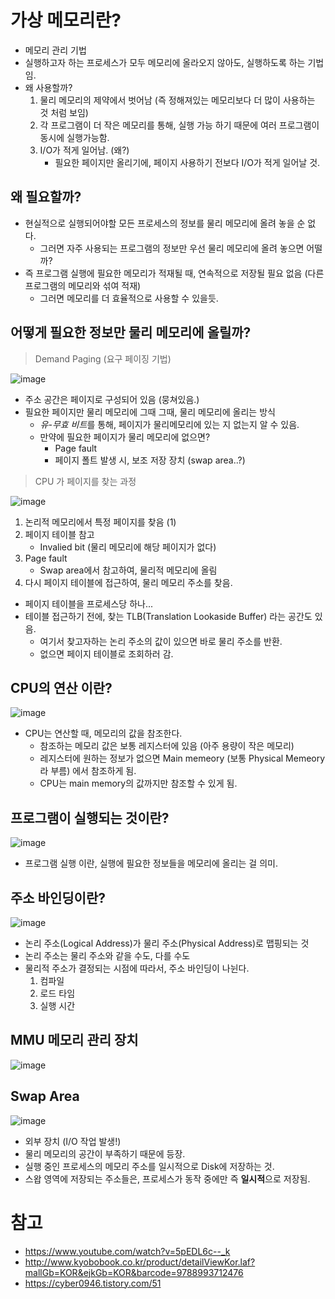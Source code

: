# 가상 메모리란?
- 메모리 관리 기법
- 실행하고자 하는 프로세스가 모두 메모리에 올라오지 않아도, 실행하도록 하는 기법임.
- 왜 사용할까?
    1. 물리 메모리의 제약에서 벗어남 (즉 정해져있는 메모리보다 더 많이 사용하는 것 처럼 보임)
    2. 각 프로그램이 더 작은 메모리를 통해, 실행 가능 하기 때문에 여러 프로그램이 동시에 실행가능함.
    3. I/O가 적게 일어남. (왜?)
        - 필요한 페이지만 올리기에, 페이지 사용하기 전보다 I/O가 적게 일어날 것.

## 왜 필요할까?
- 현실적으로 실행되어야할 모든 프로세스의 정보를 물리 메모리에 올려 놓을 순 없다.
    - 그러면 자주 사용되는 프로그램의 정보만 우선 물리 메모리에 올려 놓으면 어떨까?
- 즉 프로그램 실행에 필요한 메모리가 적재될 때, 연속적으로 저장될 필요 없음 (다른 프로그램의 메모리와 섞여 적재)
    - 그러면 메모리를 더 효율적으로 사용할 수 있을듯.

## 어떻게 필요한 정보만 물리 메모리에 올릴까?
> Demand Paging (요구 페이징 기법)

![image](https://user-images.githubusercontent.com/22140570/143865107-61ddee97-88af-45c8-9e7d-07c6d4e5621d.png)
- 주소 공간은 페이지로 구성되어 있음 (뭉쳐있음.)
- 필요한 페이지만 물리 메모리에 그때 그때, 물리 메모리에 올리는 방식
    - *유-무효 비트*를 통해, 페이지가 물리메모리에 있는 지 없는지 알 수 있음.
    - 만약에 필요한 페이지가 물리 메모리에 없으면? 
        - Page fault
        - 페이지 폴트 발생 시, 보조 저장 장치 (swap area..?)

> CPU 가 페이지를 찾는 과정

![image](https://user-images.githubusercontent.com/22140570/143865553-572ec7f4-c995-44f4-9c11-cbf6cce70525.png)

1. 논리적 메모리에서 특정 페이지를 찾음 (1)
2. 페이지 테이블 참고
     - Invalied bit (물리 메모리에 해당 페이지가 없다)
3. Page fault
    - Swap area에서 참고하여, 물리적 메모리에 올림
4. 다시 페이지 테이블에 접근하여, 물리 메모리 주소를 찾음.

- 페이지 테이블을 프로세스당 하나...
- 테이블 접근하기 전에, 찾는 TLB(Translation Lookaside Buffer) 라는 공간도 있음.
    - 여기서 찾고자하는 논리 주소의 값이 있으면 바로 물리 주소를 반환.
    - 없으면 페이지 테이블로 조회하러 감.

## CPU의 연산 이란?
![image](https://user-images.githubusercontent.com/22140570/143863331-7a8fc482-7353-4a67-80ae-fca2c413d434.png)
- CPU는 연산할 때, 메모리의 값을 참조한다.
    - 참조하는 메모리 값은 보통 레지스터에 있음 (아주 용량이 작은 메모리)
    - 레지스터에 원하는 정보가 없으면 Main memeory (보통 Physical Memeory라 부름) 에서 참조하게 됨.
    - CPU는 main memory의 값까지만 참조할 수 있게 됨.


## 프로그램이 실행되는 것이란?
![image](https://user-images.githubusercontent.com/22140570/143863461-c861d110-e1dd-4c71-bd70-b323744f634a.png)
- 프로그램 실행 이란, 실행에 필요한 정보들을 메모리에 올리는 걸 의미.

## 주소 바인딩이란?
![image](https://user-images.githubusercontent.com/22140570/143863654-b0247cb0-80cd-481c-987d-7ee3d2b7de0b.png)
- 논리 주소(Logical Address)가 물리 주소(Physical Address)로 맵핑되는 것
- 논리 주소는 물리 주소와 같을 수도, 다를 수도
- 물리적 주소가 결정되는 시점에 따라서, 주소 바인딩이 나뉜다.
    1. 컴파일
    2. 로드 타임
    3. 실행 시간

## MMU 메모리 관리 장치
![image](https://user-images.githubusercontent.com/22140570/143864193-540a994c-b658-4ac5-bbdd-5ade9ead399f.png)


## Swap Area
![image](https://user-images.githubusercontent.com/22140570/143864436-33723399-f0d3-418d-9619-70ef6bf66a3c.png)
- 외부 장치 (I/O 작업 발생!)
- 물리 메모리의 공간이 부족하기 때문에 등장.
- 실행 중인 프로세스의 메모리 주소를 일시적으로 Disk에 저장하는 것.
- 스왑 영역에 저장되는 주소들은, 프로세스가 동작 중에만 즉 **일시적**으로 저장됨.


# 참고
- https://www.youtube.com/watch?v=5pEDL6c--_k
- http://www.kyobobook.co.kr/product/detailViewKor.laf?mallGb=KOR&ejkGb=KOR&barcode=9788993712476
- https://cyber0946.tistory.com/51
